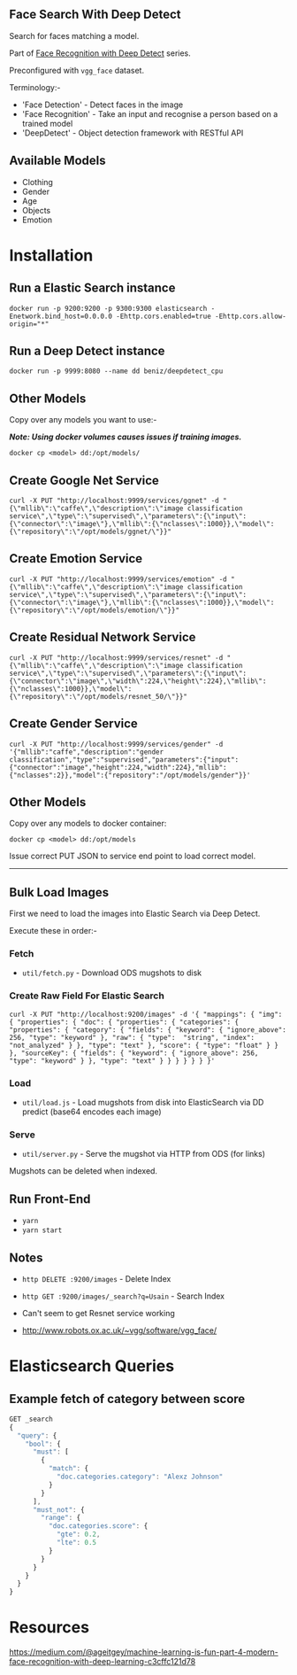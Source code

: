 ## Face Search With Deep Detect

Search for faces matching a model.

Part of [Face Recognition with Deep Detect]( http://gavin.coffee/2017/11/04/face-recognition) series.

Preconfigured with `vgg_face` dataset.

Terminology:-

* 'Face Detection' - Detect faces in the image
* 'Face Recognition' - Take an input and recognise a person based on a trained model
* 'DeepDetect' - Object detection framework with RESTful API

## Available Models

* Clothing
* Gender
* Age
* Objects
* Emotion

# Installation

## Run a Elastic Search instance

```
docker run -p 9200:9200 -p 9300:9300 elasticsearch -Enetwork.bind_host=0.0.0.0 -Ehttp.cors.enabled=true -Ehttp.cors.allow-origin="*" 
````

## Run a Deep Detect instance

```
docker run -p 9999:8080 --name dd beniz/deepdetect_cpu
```

## Other Models

Copy over any models you want to use:-

***Note: Using docker volumes causes issues if training images.***

```
docker cp <model> dd:/opt/models/
```

## Create Google Net Service

```
curl -X PUT "http://localhost:9999/services/ggnet" -d "{\"mllib\":\"caffe\",\"description\":\"image classification service\",\"type\":\"supervised\",\"parameters\":{\"input\":{\"connector\":\"image\"},\"mllib\":{\"nclasses\":1000}},\"model\":{\"repository\":\"/opt/models/ggnet/\"}}"
```

## Create Emotion Service

```
curl -X PUT "http://localhost:9999/services/emotion" -d "{\"mllib\":\"caffe\",\"description\":\"image classification service\",\"type\":\"supervised\",\"parameters\":{\"input\":{\"connector\":\"image\"},\"mllib\":{\"nclasses\":1000}},\"model\":{\"repository\":\"/opt/models/emotion/\"}}"
```

## Create Residual Network Service

```
curl -X PUT "http://localhost:9999/services/resnet" -d "{\"mllib\":\"caffe\",\"description\":\"image classification service\",\"type\":\"supervised\",\"parameters\":{\"input\":{\"connector\":\"image\",\"width\":224,\"height\":224},\"mllib\":{\"nclasses\":1000}},\"model\":{\"repository\":\"/opt/models/resnet_50/\"}}"
```

## Create Gender Service

```
curl -X PUT "http://localhost:9999/services/gender" -d '{"mllib":"caffe","description":"gender classification","type":"supervised","parameters":{"input":{"connector":"image","height":224,"width":224},"mllib":{"nclasses":2}},"model":{"repository":"/opt/models/gender"}}'
```

## Other Models

Copy over any models to docker container:

```
docker cp <model> dd:/opt/models
```

Issue correct PUT JSON to service end point to load correct model.

---

## Bulk Load Images

First we need to load the images into Elastic Search via Deep Detect.

Execute these in order:-

### Fetch

* `util/fetch.py` - Download ODS mugshots to disk

### Create Raw Field For Elastic Search

```
curl -X PUT "http://localhost:9200/images" -d '{ "mappings": { "img": { "properties": { "doc": { "properties": { "categories": { "properties": { "category": { "fields": { "keyword": { "ignore_above": 256, "type": "keyword" }, "raw": { "type":  "string", "index": "not_analyzed" } }, "type": "text" }, "score": { "type": "float" } } }, "sourceKey": { "fields": { "keyword": { "ignore_above": 256, "type": "keyword" } }, "type": "text" } } } } } } }'
```

### Load

* `util/load.js` - Load mugshots from disk into ElasticSearch via DD predict (base64 encodes each image)

### Serve 

* `util/server.py` - Serve the mugshot via HTTP from ODS (for links)

Mugshots can be deleted when indexed.

## Run Front-End

* `yarn`
* `yarn start`

## Notes

* `http DELETE :9200/images` - Delete Index
* `http GET :9200/images/_search?q=Usain` - Search Index

* Can't seem to get Resnet service working
* http://www.robots.ox.ac.uk/~vgg/software/vgg_face/

# Elasticsearch Queries

## Example fetch of category between score

```javascript
GET _search
{
  "query": {
    "bool": {
      "must": [
        {
          "match": {
            "doc.categories.category": "Alexz Johnson"
          }
        }
      ],
      "must_not": {
        "range": {
          "doc.categories.score": {
            "gte": 0.2,
            "lte": 0.5
          }
        }
      }
    }
  }
}
```


# Resources

https://medium.com/@ageitgey/machine-learning-is-fun-part-4-modern-face-recognition-with-deep-learning-c3cffc121d78